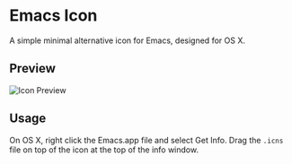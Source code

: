 # Emacs Icon
A simple minimal alternative icon for Emacs, designed for OS X.

## Preview
![Icon Preview](https://raw.githubusercontent.com/stafu/emacs-icon/master/emacs-icon.png)

## Usage
On OS X, right click the Emacs.app file and select Get Info. Drag the `.icns` file on top of the icon at the top of the info window.
